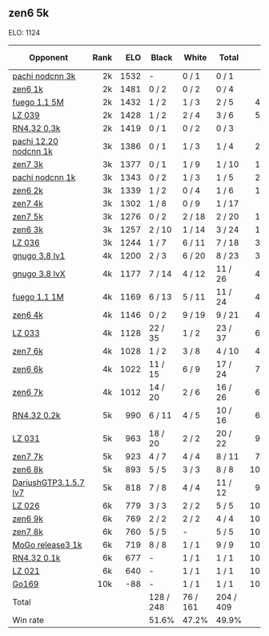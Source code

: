 ## zen6 5k ##

ELO: 1124

Opponent | Rank | ELO | Black | White | Total | Win rate
---------|-----:|----:|-------|-------|-------|-------:
[pachi nodcnn 3k](pachi%20nodcnn%203k.md) | 2k | 1532 | - | 0 / 1 | 0 / 1 | 0.0%
[zen6 1k](zen6%201k.md) | 2k | 1481 | 0 / 2 | 0 / 2 | 0 / 4 | 0.0%
[fuego 1.1 5M](fuego%201.1%205M.md) | 2k | 1432 | 1 / 2 | 1 / 3 | 2 / 5 | 40.0%
[LZ 039](LZ%20039.md) | 2k | 1428 | 1 / 2 | 2 / 4 | 3 / 6 | 50.0%
[RN4.32 0.3k](RN4.32%200.3k.md) | 2k | 1419 | 0 / 1 | 0 / 2 | 0 / 3 | 0.0%
[pachi 12.20 nodcnn 1k](pachi%2012.20%20nodcnn%201k.md) | 3k | 1386 | 0 / 1 | 1 / 3 | 1 / 4 | 25.0%
[zen7 3k](zen7%203k.md) | 3k | 1377 | 0 / 1 | 1 / 9 | 1 / 10 | 10.0%
[pachi nodcnn 1k](pachi%20nodcnn%201k.md) | 3k | 1343 | 0 / 2 | 1 / 3 | 1 / 5 | 20.0%
[zen6 2k](zen6%202k.md) | 3k | 1339 | 1 / 2 | 0 / 4 | 1 / 6 | 16.7%
[zen7 4k](zen7%204k.md) | 3k | 1302 | 1 / 8 | 0 / 9 | 1 / 17 | 5.9%
[zen7 5k](zen7%205k.md) | 3k | 1276 | 0 / 2 | 2 / 18 | 2 / 20 | 10.0%
[zen6 3k](zen6%203k.md) | 3k | 1257 | 2 / 10 | 1 / 14 | 3 / 24 | 12.5%
[LZ 036](LZ%20036.md) | 3k | 1244 | 1 / 7 | 6 / 11 | 7 / 18 | 38.9%
[gnugo 3.8 lv1](gnugo%203.8%20lv1.md) | 4k | 1200 | 2 / 3 | 6 / 20 | 8 / 23 | 34.8%
[gnugo 3.8 lvX](gnugo%203.8%20lvX.md) | 4k | 1177 | 7 / 14 | 4 / 12 | 11 / 26 | 42.3%
[fuego 1.1 1M](fuego%201.1%201M.md) | 4k | 1169 | 6 / 13 | 5 / 11 | 11 / 24 | 45.8%
[zen6 4k](zen6%204k.md) | 4k | 1146 | 0 / 2 | 9 / 19 | 9 / 21 | 42.9%
[LZ 033](LZ%20033.md) | 4k | 1128 | 22 / 35 | 1 / 2 | 23 / 37 | 62.2%
[zen7 6k](zen7%206k.md) | 4k | 1028 | 1 / 2 | 3 / 8 | 4 / 10 | 40.0%
[zen6 6k](zen6%206k.md) | 4k | 1022 | 11 / 15 | 6 / 9 | 17 / 24 | 70.8%
[zen6 7k](zen6%207k.md) | 4k | 1012 | 14 / 20 | 2 / 6 | 16 / 26 | 61.5%
[RN4.32 0.2k](RN4.32%200.2k.md) | 5k | 990 | 6 / 11 | 4 / 5 | 10 / 16 | 62.5%
[LZ 031](LZ%20031.md) | 5k | 963 | 18 / 20 | 2 / 2 | 20 / 22 | 90.9%
[zen7 7k](zen7%207k.md) | 5k | 923 | 4 / 7 | 4 / 4 | 8 / 11 | 72.7%
[zen6 8k](zen6%208k.md) | 5k | 893 | 5 / 5 | 3 / 3 | 8 / 8 | 100.0%
[DariushGTP3.1.5.7 lv7](DariushGTP3.1.5.7%20lv7.md) | 5k | 818 | 7 / 8 | 4 / 4 | 11 / 12 | 91.7%
[LZ 026](LZ%20026.md) | 6k | 779 | 3 / 3 | 2 / 2 | 5 / 5 | 100.0%
[zen6 9k](zen6%209k.md) | 6k | 769 | 2 / 2 | 2 / 2 | 4 / 4 | 100.0%
[zen7 8k](zen7%208k.md) | 6k | 760 | 5 / 5 | - | 5 / 5 | 100.0%
[MoGo release3 1k](MoGo%20release3%201k.md) | 6k | 719 | 8 / 8 | 1 / 1 | 9 / 9 | 100.0%
[RN4.32 0.1k](RN4.32%200.1k.md) | 6k | 677 | - | 1 / 1 | 1 / 1 | 100.0%
[LZ 021](LZ%20021.md) | 6k | 640 | - | 1 / 1 | 1 / 1 | 100.0%
[Go169](Go169.md) | 10k | -88 | - | 1 / 1 | 1 / 1 | 100.0%
Total | | | 128 / 248 | 76 / 161 | 204 / 409 | 
Win rate| | | 51.6% | 47.2% | 49.9% | 
